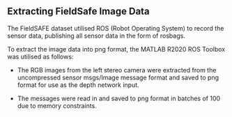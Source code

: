 ## Extracting FieldSafe Image Data

The FieldSAFE dataset utilised ROS (Robot Operating System) to record the sensor
data, publishing all sensor data in the form of rosbags. 

To extract the image data into png format, the MATLAB R2020 ROS Toolbox was utilised as follows:

- The RGB images from the left stereo camera were extracted from the uncompressed sensor msgs/Image message format and saved to png format for use as the depth network input.

- The messages were read in and saved to png format in batches of 100 due to memory
constraints.